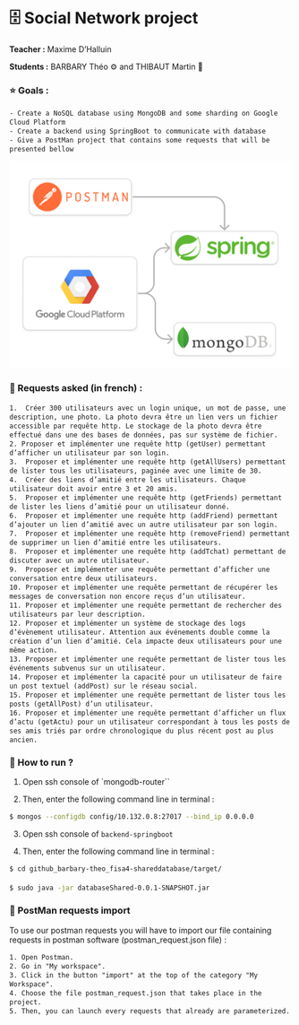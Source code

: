 # 🗄️ Social Network project

**Teacher :** Maxime D’Halluin

**Students :** BARBARY Théo ⚙️ and THIBAUT Martin 🦋

### ⭐️ Goals :

    - Create a NoSQL database using MongoDB and some sharding on Google Cloud Platform
    - Create a backend using SpringBoot to communicate with database
    - Give a PostMan project that contains some requests that will be presented bellow

![img.png](img.png)

### 🔧 Requests asked (in french) :

    1.  Créer 300 utilisateurs avec un login unique, un mot de passe, une description, une photo. La photo devra être un lien vers un fichier accessible par requête http. Le stockage de la photo devra être effectué dans une des bases de données, pas sur système de fichier.
    2. Proposer et implémenter une requête http (getUser) permettant d’afficher un utilisateur par son login.
    3.  Proposer et implémenter une requête http (getAllUsers) permettant de lister tous les utilisateurs, paginée avec une limite de 30.
    4.  Créer des liens d’amitié entre les utilisateurs. Chaque utilisateur doit avoir entre 3 et 20 amis.
    5.  Proposer et implémenter une requête http (getFriends) permettant de lister les liens d’amitié pour un utilisateur donné.
    6.  Proposer et implémenter une requête http (addFriend) permettant d’ajouter un lien d’amitié avec un autre utilisateur par son login.
    7.  Proposer et implémenter une requête http (removeFriend) permettant de supprimer un lien d’amitié entre les utilisateurs.
    8.  Proposer et implémenter une requête http (addTchat) permettant de discuter avec un autre utilisateur.
    9.  Proposer et implémenter une requête permettant d’afficher une conversation entre deux utilisateurs.
    10. Proposer et implémenter une requête permettant de récupérer les messages de conversation non encore reçus d’un utilisateur.
    11. Proposer et implémenter une requête permettant de rechercher des utilisateurs par leur description.
    12. Proposer et implémenter un système de stockage des logs d’évènement utilisateur. Attention aux événements double comme la création d’un lien d’amitié. Cela impacte deux utilisateurs pour une même action.
    13. Proposer et implémenter une requête permettant de lister tous les événements subvenus sur un utilisateur.
    14. Proposer et implémenter la capacité pour un utilisateur de faire un post textuel (addPost) sur le réseau social.
    15. Proposer et implémenter une requête permettant de lister tous les posts (getAllPost) d’un utilisateur.
    16. Proposer et implémenter une requête permettant d’afficher un flux d’actu (getActu) pour un utilisateur correspondant à tous les posts de ses amis triés par ordre chronologique du plus récent post au plus ancien.

### 🏃 How to run ?

1. Open ssh console of `mongodb-router``

2. Then, enter the following command line in terminal :

```bash
$ mongos --configdb config/10.132.0.8:27017 --bind_ip 0.0.0.0
```

3. Open ssh console of `backend-springboot`

4. Then, enter the following command line in terminal :

```bash
$ cd github_barbary-theo_fisa4-shareddatabase/target/

$ sudo java -jar databaseShared-0.0.1-SNAPSHOT.jar
```

### 🚀 PostMan requests import

To use our postman requests you will have to import our file containing requests in postman software (postman_request.json file) :

    1. Open Postman.
    2. Go in "My workspace".
    3. Click in the button "import" at the top of the category "My Workspace".
    4. Choose the file postman_request.json that takes place in the project.
    5. Then, you can launch every requests that already are parameterized.